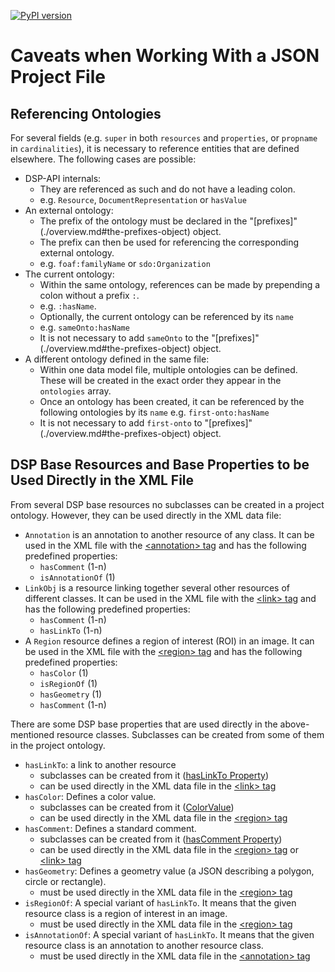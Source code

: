 [![PyPI version](https://badge.fury.io/py/dsp-tools.svg)](https://badge.fury.io/py/dsp-tools)

# Caveats when Working With a JSON Project File

## Referencing Ontologies

For several fields (e.g. `super` in both `resources` and `properties`, or `propname` in `cardinalities`),
it is necessary to reference entities that are defined elsewhere. The following cases are possible:

- DSP-API internals: 
    - They are referenced as such and do not have a leading colon.
    - e.g. `Resource`, `DocumentRepresentation` or `hasValue`
- An external ontology: 
    - The prefix of the ontology must be declared in the "[prefixes]"(./overview.md#the-prefixes-object) object.
    - The prefix can then be used for referencing the corresponding external ontology.  
    - e.g. `foaf:familyName` or `sdo:Organization`
- The current ontology: 
    - Within the same ontology, references can be made by prepending a colon without a prefix `:`.
    - e.g. `:hasName`.
    - Optionally, the current ontology can be referenced by its `name`
    - e.g. `sameOnto:hasName`
    - It is not necessary to add `sameOnto` to the "[prefixes]"(./overview.md#the-prefixes-object) object.
- A different ontology defined in the same file: 
    - Within one data model file, multiple ontologies can be defined.
      These will be created in the exact order they appear in the `ontologies` array. 
    - Once an ontology has been created,
      it can be referenced by the following ontologies by its `name`
      e.g. `first-onto:hasName`
    - It is not necessary to add `first-onto` to "[prefixes]"(./overview.md#the-prefixes-object) object.




## DSP Base Resources and Base Properties to be Used Directly in the XML File

From several DSP base resources no subclasses can be created in a project ontology. 
However, they can be used directly in the XML data file:

- `Annotation` is an annotation to another resource of any class. 
  It can be used in the XML file with the [&lt;annotation&gt; tag](../xml-data-file.md#the-annotation-element) and 
  has the following predefined properties:
    - `hasComment` (1-n)
    - `isAnnotationOf` (1)
- `LinkObj` is a resource linking together several other resources of different classes. 
  It can be used in the XML file with the [&lt;link&gt; tag](../xml-data-file.md#the-link-element) and 
  has the following predefined properties:
    - `hasComment` (1-n)
    - `hasLinkTo` (1-n)
- A `Region` resource defines a region of interest (ROI) in an image. 
  It can be used in the XML file with the [&lt;region&gt; tag](../xml-data-file.md#the-region-element) and 
  has the following predefined properties:
    - `hasColor` (1)
    - `isRegionOf` (1)
    - `hasGeometry` (1)
    - `hasComment` (1-n)

There are some DSP base properties that are used directly in the above-mentioned resource classes. 
Subclasses can be created from some of them in the project ontology.

- `hasLinkTo`: a link to another resource
    - subclasses can be created from it ([hasLinkTo Property](./ontologies.md#haslinkto-property))
    - can be used directly in the XML data file in the [&lt;link&gt; tag](../xml-data-file.md#the-link-element)
- `hasColor`: Defines a color value. 
    - subclasses can be created from it ([ColorValue](./ontologies.md#colorvalue))
    - can be used directly in the XML data file in the [&lt;region&gt; tag](../xml-data-file.md#the-region-element)
- `hasComment`: Defines a standard comment. 
    - subclasses can be created from it ([hasComment Property](./ontologies.md#hascomment-property))
    - can be used directly in the XML data file in the [&lt;region&gt; tag](../xml-data-file.md#the-region-element) or 
      [&lt;link&gt; tag](../xml-data-file.md#the-link-element)
- `hasGeometry`: Defines a geometry value (a JSON describing a polygon, circle or rectangle). 
    - must be used directly in the XML data file in the [&lt;region&gt; tag](../xml-data-file.md#the-region-element)
- `isRegionOf`: A special variant of `hasLinkTo`. 
  It means that the given resource class is a region of interest in an image. 
    - must be used directly in the XML data file in the [&lt;region&gt; tag](../xml-data-file.md#the-region-element)
- `isAnnotationOf`: A special variant of `hasLinkTo`. It means that the given resource class is an annotation to another
  resource class. 
    - must be used directly in the XML data file in the 
  [&lt;annotation&gt; tag](../xml-data-file.md#the-annotation-element)
